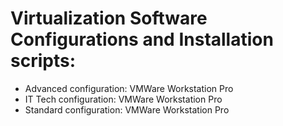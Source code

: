 # Virtualization Software Configurations and Installation scripts:

- Advanced configuration: VMWare Workstation Pro
- IT Tech configuration: VMWare Workstation Pro
- Standard configuration: VMWare Workstation Pro

